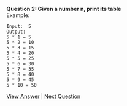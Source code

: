 **Question 2: Given a number n, print its table**  
Example:
```
Input:  5
Output: 
5 * 1 = 5
5 * 2 = 10
5 * 3 = 15
5 * 4 = 20
5 * 5 = 25
5 * 6 = 30
5 * 7 = 35
5 * 8 = 40
5 * 9 = 45
5 * 10 = 50
```
[View Answer](2.Ans-MultiplicationTable.md) | [Next Question](3.Qu-SumOfNumbers.md)
